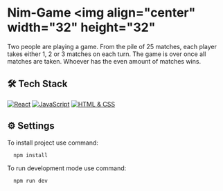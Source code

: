 # Nim-Game <img align="center" width="32" height="32"

Two people are playing a game. From the pile of 25 matches, each player takes either 1, 2 or 3 matches on each turn. The game is over once all matches are taken. Whoever has the even amount of matches wins.

## 🛠 Tech Stack
[![React](https://img.shields.io/badge/-React-blue?logo=react&logoColor=white)](https://reactjs.org/)
[![JavaScript](https://img.shields.io/badge/-JavaScript-F7DF1E?logo=javascript&logoColor=black)](https://developer.mozilla.org/en-US/docs/Web/JavaScript)
[![HTML & CSS](https://img.shields.io/badge/-HTML%20%26%20CSS-E34F26?logo=html5&logoColor=white)](https://developer.mozilla.org/en-US/docs/Web/HTML)

## ⚙️ Settings

To install project use command:

```bash
  npm install
```

To run development mode use command:

```bash
  npm run dev
```
